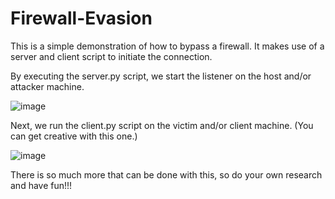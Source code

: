 # Firewall-Evasion
This is a simple demonstration of how to bypass a firewall. It makes use of a server and client script to initiate the connection. 

By executing the server.py script, we start the listener on the host and/or attacker machine.

![image](https://user-images.githubusercontent.com/101802030/184319013-25466a27-8ffc-46c7-af32-aeeb092d5a50.png)

Next, we run the client.py script on the victim and/or client machine. (You can get creative with this one.)

![image](https://user-images.githubusercontent.com/101802030/184319240-29f3a486-813b-4a83-b2f1-833d4795c1dd.png)

There is so much more that can be done with this, so do your own research and have fun!!!
